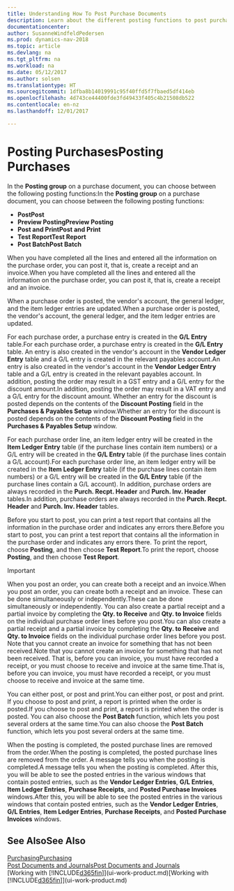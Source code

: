 ```yaml
---
title: Understanding How To Post Purchase Documents
description: Learn about the different posting functions to post purchase documents.
documentationcenter: 
author: SusanneWindfeldPedersen
ms.prod: dynamics-nav-2018
ms.topic: article
ms.devlang: na
ms.tgt_pltfrm: na
ms.workload: na
ms.date: 05/12/2017
ms.author: solsen
ms.translationtype: HT
ms.sourcegitcommit: 1dfba8b14019991c95f40ffd5f7fbaed5df414eb
ms.openlocfilehash: 4d743ce44400fde3fd49433f405c4b21508db522
ms.contentlocale: en-nz
ms.lasthandoff: 12/01/2017

---
```

# <a name="posting-purchases"></a><span data-ttu-id="53e3e-103">Posting Purchases</span><span class="sxs-lookup"><span data-stu-id="53e3e-103">Posting Purchases</span></span>
<span data-ttu-id="53e3e-104">In the **Posting group** on a purchase document, you can choose between the following posting functions:</span><span class="sxs-lookup"><span data-stu-id="53e3e-104">In the **Posting group** on a purchase document, you can choose between the following posting functions:</span></span>

* <span data-ttu-id="53e3e-105">**Post**</span><span class="sxs-lookup"><span data-stu-id="53e3e-105">**Post**</span></span>
* <span data-ttu-id="53e3e-106">**Preview Posting**</span><span class="sxs-lookup"><span data-stu-id="53e3e-106">**Preview Posting**</span></span>
* <span data-ttu-id="53e3e-107">**Post and Print**</span><span class="sxs-lookup"><span data-stu-id="53e3e-107">**Post and Print**</span></span>
* <span data-ttu-id="53e3e-108">**Test Report**</span><span class="sxs-lookup"><span data-stu-id="53e3e-108">**Test Report**</span></span>
* <span data-ttu-id="53e3e-109">**Post Batch**</span><span class="sxs-lookup"><span data-stu-id="53e3e-109">**Post Batch**</span></span>

<span data-ttu-id="53e3e-110">When you have completed all the lines and entered all the information on the purchase order, you can post it, that is, create a receipt and an invoice.</span><span class="sxs-lookup"><span data-stu-id="53e3e-110">When you have completed all the lines and entered all the information on the purchase order, you can post it, that is, create a receipt and an invoice.</span></span>

<span data-ttu-id="53e3e-111">When a purchase order is posted, the vendor's account, the general ledger, and the item ledger entries are updated.</span><span class="sxs-lookup"><span data-stu-id="53e3e-111">When a purchase order is posted, the vendor's account, the general ledger, and the item ledger entries are updated.</span></span>

<span data-ttu-id="53e3e-112">For each purchase order, a purchase entry is created in the **G/L Entry** table.</span><span class="sxs-lookup"><span data-stu-id="53e3e-112">For each purchase order, a purchase entry is created in the **G/L Entry** table.</span></span> <span data-ttu-id="53e3e-113">An entry is also created in the vendor's account in the **Vendor Ledger Entry** table and a G/L entry is created in the relevant payables account.</span><span class="sxs-lookup"><span data-stu-id="53e3e-113">An entry is also created in the vendor's account in the **Vendor Ledger Entry** table and a G/L entry is created in the relevant payables account.</span></span> <span data-ttu-id="53e3e-114">In addition, posting the order may result in a GST entry and a G/L entry for the discount amount.</span><span class="sxs-lookup"><span data-stu-id="53e3e-114">In addition, posting the order may result in a VAT entry and a G/L entry for the discount amount.</span></span> <span data-ttu-id="53e3e-115">Whether an entry for the discount is posted depends on the contents of the **Discount Posting** field in the **Purchases & Payables Setup** window.</span><span class="sxs-lookup"><span data-stu-id="53e3e-115">Whether an entry for the discount is posted depends on the contents of the **Discount Posting** field in the **Purchases & Payables Setup** window.</span></span>

<span data-ttu-id="53e3e-116">For each purchase order line, an item ledger entry will be created in the **Item Ledger Entry** table (if the purchase lines contain item numbers) or a G/L entry will be created in the **G/L Entry** table (if the purchase lines contain a G/L account).</span><span class="sxs-lookup"><span data-stu-id="53e3e-116">For each purchase order line, an item ledger entry will be created in the **Item Ledger Entry** table (if the purchase lines contain item numbers) or a G/L entry will be created in the **G/L Entry** table (if the purchase lines contain a G/L account).</span></span> <span data-ttu-id="53e3e-117">In addition, purchase orders are always recorded in the **Purch. Recpt. Header** and **Purch. Inv. Header** tables.</span><span class="sxs-lookup"><span data-stu-id="53e3e-117">In addition, purchase orders are always recorded in the **Purch. Recpt. Header** and **Purch. Inv. Header** tables.</span></span>

<span data-ttu-id="53e3e-118">Before you start to post, you can print a test report that contains all the information in the purchase order and indicates any errors there.</span><span class="sxs-lookup"><span data-stu-id="53e3e-118">Before you start to post, you can print a test report that contains all the information in the purchase order and indicates any errors there.</span></span> <span data-ttu-id="53e3e-119">To print the report, choose **Posting**, and then choose **Test Report**.</span><span class="sxs-lookup"><span data-stu-id="53e3e-119">To print the report, choose **Posting**, and then choose **Test Report**.</span></span>

> [!IMPORTANT]  
>   <span data-ttu-id="53e3e-120">When you post an order, you can create both a receipt and an invoice.</span><span class="sxs-lookup"><span data-stu-id="53e3e-120">When you post an order, you can create both a receipt and an invoice.</span></span> <span data-ttu-id="53e3e-121">These can be done simultaneously or independently.</span><span class="sxs-lookup"><span data-stu-id="53e3e-121">These can be done simultaneously or independently.</span></span> <span data-ttu-id="53e3e-122">You can also create a partial receipt and a partial invoice by completing the **Qty. to Receive** and **Qty. to Invoice** fields on the individual purchase order lines before you post.</span><span class="sxs-lookup"><span data-stu-id="53e3e-122">You can also create a partial receipt and a partial invoice by completing the **Qty. to Receive** and **Qty. to Invoice** fields on the individual purchase order lines before you post.</span></span> <span data-ttu-id="53e3e-123">Note that you cannot create an invoice for something that has not been received.</span><span class="sxs-lookup"><span data-stu-id="53e3e-123">Note that you cannot create an invoice for something that has not been received.</span></span> <span data-ttu-id="53e3e-124">That is, before you can invoice, you must have recorded a receipt, or you must choose to receive and invoice at the same time.</span><span class="sxs-lookup"><span data-stu-id="53e3e-124">That is, before you can invoice, you must have recorded a receipt, or you must choose to receive and invoice at the same time.</span></span>

<span data-ttu-id="53e3e-125">You can either post, or post and print.</span><span class="sxs-lookup"><span data-stu-id="53e3e-125">You can either post, or post and print.</span></span> <span data-ttu-id="53e3e-126">If you choose to post and print, a report is printed when the order is posted.</span><span class="sxs-lookup"><span data-stu-id="53e3e-126">If you choose to post and print, a report is printed when the order is posted.</span></span> <span data-ttu-id="53e3e-127">You can also choose the **Post Batch** function, which lets you post several orders at the same time.</span><span class="sxs-lookup"><span data-stu-id="53e3e-127">You can also choose the **Post Batch** function, which lets you post several orders at the same time.</span></span>

<span data-ttu-id="53e3e-128">When the posting is completed, the posted purchase lines are removed from the order.</span><span class="sxs-lookup"><span data-stu-id="53e3e-128">When the posting is completed, the posted purchase lines are removed from the order.</span></span> <span data-ttu-id="53e3e-129">A message tells you when the posting is completed.</span><span class="sxs-lookup"><span data-stu-id="53e3e-129">A message tells you when the posting is completed.</span></span> <span data-ttu-id="53e3e-130">After this, you will be able to see the posted entries in the various windows that contain posted entries, such as the **Vendor Ledger Entries**, **G/L Entries**, **Item Ledger Entries**, **Purchase Receipts**, and **Posted Purchase Invoices** windows.</span><span class="sxs-lookup"><span data-stu-id="53e3e-130">After this, you will be able to see the posted entries in the various windows that contain posted entries, such as the **Vendor Ledger Entries**, **G/L Entries**, **Item Ledger Entries**, **Purchase Receipts**, and **Posted Purchase Invoices** windows.</span></span>

## <a name="see-also"></a><span data-ttu-id="53e3e-131">See Also</span><span class="sxs-lookup"><span data-stu-id="53e3e-131">See Also</span></span>
[<span data-ttu-id="53e3e-132">Purchasing</span><span class="sxs-lookup"><span data-stu-id="53e3e-132">Purchasing</span></span>](purchasing-manage-purchasing.md)  
[<span data-ttu-id="53e3e-133">Post Documents and Journals</span><span class="sxs-lookup"><span data-stu-id="53e3e-133">Post Documents and Journals</span></span>](ui-post-documents-journals.md)  
<span data-ttu-id="53e3e-134">[Working with [!INCLUDE[d365fin](includes/d365fin_md.md)]](ui-work-product.md)</span><span class="sxs-lookup"><span data-stu-id="53e3e-134">[Working with [!INCLUDE[d365fin](includes/d365fin_md.md)]](ui-work-product.md)</span></span>


